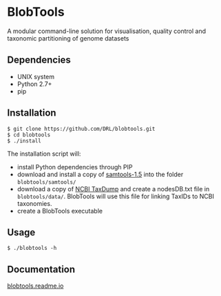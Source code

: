 BlobTools
===============================
A modular command-line solution for visualisation, quality control and taxonomic partitioning of genome datasets

Dependencies
------------
- UNIX system
- Python 2.7+
- pip

Installation
------------

    $ git clone https://github.com/DRL/blobtools.git
    $ cd blobtools
    $ ./install

The installation script will:
- install Python dependencies through PIP
- download and install a copy of [samtools-1.5](http://www.htslib.org/download/) into the folder ```blobtools/samtools/```
- download a copy of [NCBI TaxDump](ftp://ftp.ncbi.nlm.nih.gov/pub/taxonomy/) and create a nodesDB.txt file in ```blobtools/data/```. BlobTools will use this file for linking TaxIDs to NCBI taxonomies.
- create a BlobTools executable

Usage
-----

    $ ./blobtools -h

Documentation
-------------

[blobtools.readme.io](https://blobtools.readme.io)
